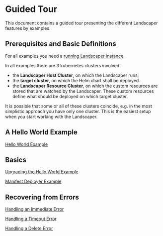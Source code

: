 # Guided Tour

This document contains a guided tour presenting the different Landscaper features by examples.

## Prerequisites and Basic Definitions

For all examples you need a [running Landscaper instance](../gettingstarted/install-landscaper-controller.md).

In all examples there are 3 kubernetes clusters involved:

- the **Landscaper Host Cluster**, on which the Landscaper runs;
- the **target cluster**, on which the Helm chart shall be deployed.
- the **Landscaper Resource Cluster**, on which the custom resources are stored that are watched by the Landscaper.
  These custom resources define what should be deployed on which target cluster.

It is possible that some or all of these clusters coincide, e.g. in the most simplistic approach you have only one
cluster. This is the easiest setup when you start working with the Landscaper.

## A Hello World Example

[Hello World Example](./hello-world)

## Basics

[Upgrading the Hello World Example](./basics/upgrade)

[Manifest Deployer Example](./basics/manifest-deployer)

## Recovering from Errors

[Handling an Immediate Error](./error-handling/immediate-error)

[Handling a Timeout Error](./error-handling/timeout-error)

[Handling a Delete Error](./error-handling/delete-error)

<!--
Delete without uninstall
Observed generation, jobID, jobIDFinished
Deploying a blueprint to multiple targets/target list
Pull secrets for helm chart repo (with and without secret ref)
context to access oci registry
timeouts
-->

